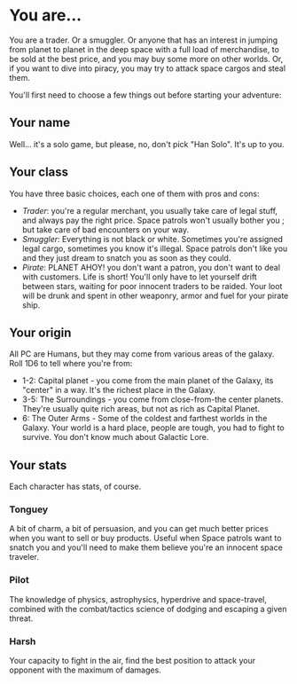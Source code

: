 # You are...

You are a trader. Or a smuggler. Or anyone that has an interest in jumping from
planet to planet in the deep space with a full load of merchandise, to be sold
at the best price, and you may buy some more on other worlds. Or, if you want to
dive into piracy, you may try to attack space cargos and steal them.

You'll first need to choose a few things out before starting your adventure:

## Your name

Well... it's a solo game, but please, no, don't pick "Han Solo". It's up to you.

## Your class

You have three basic choices, each one of them with pros and cons:

* *Trader*: you're a regular merchant, you usually take care of legal stuff, and
  always pay the right price. Space patrols won't usually bother you ; but take
  care of bad encounters on your way.
* *Smuggler*: Everything is not black or white. Sometimes you're assigned legal
  cargo, sometimes you know it's illegal. Space patrols don't like you and they
  just dream to snatch you as soon as they could.
* *Pirate*: PLANET AHOY! you don't want a patron, you don't want to deal with
  customers. Life is short! You'll only have to let yourself drift between
  stars, waiting for poor innocent traders to be raided. Your loot will be drunk
  and spent in other weaponry, armor and fuel for your pirate ship.

## Your origin

All PC are Humans, but they may come from various areas of the galaxy. Roll 1D6
to tell where you're from:

* 1-2: Capital planet - you come from the main planet of the Galaxy, its "center"
  in a way. It's the richest place in the Galaxy.
* 3-5: The Surroundings - you come from close-from-the center planets. They're
  usually quite rich areas, but not as rich as Capital Planet.
* 6: The Outer Arms - Some of the coldest and farthest worlds in the Galaxy.
  Your world is a hard place, people are tough, you had to fight to survive. You
  don't know much about Galactic Lore.

## Your stats

Each character has stats, of course.

### Tonguey

A bit of charm, a bit of persuasion, and you can get much better prices when you
want to sell or buy products. Useful when Space patrols want to snatch you and
you'll need to make them believe you're an innocent space traveler.

### Pilot

The knowledge of physics, astrophysics, hyperdrive and space-travel, combined
with the combat/tactics science of dodging and escaping a given threat.

### Harsh

Your capacity to fight in the air, find the best position to attack your
opponent with the maximum of damages.

